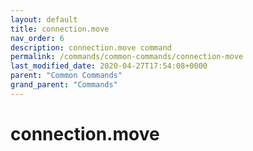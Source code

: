 ```yaml
---
layout: default
title: connection.move 
nav_order: 6
description: connection.move command
permalink: /commands/common-commands/connection-move
last_modified_date: 2020-04-27T17:54:08+0000
parent: "Common Commands"
grand_parent: "Commands"
---
```


# connection.move
